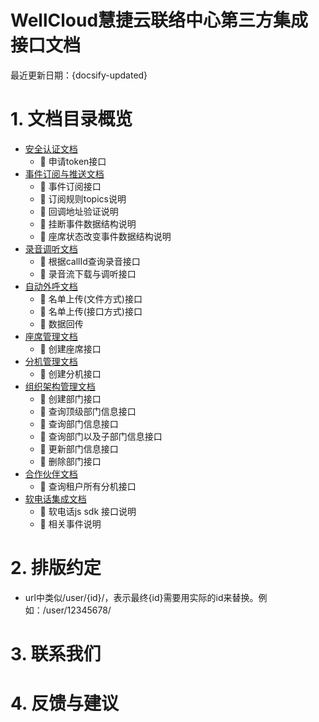 # WellCloud慧捷云联络中心第三方集成接口文档

最近更新日期：{docsify-updated}

# 1. 文档目录概览

- [安全认证文档](security.md)
    - :bus: 申请token接口
- [事件订阅与推送文档](event.md)
    - :bus: 事件订阅接口
    - :book: 订阅规则topics说明
    - :book: 回调地址验证说明
    - :book: 挂断事件数据结构说明
    - :book: 座席状态改变事件数据结构说明
- [录音调听文档](recording.md)
    - :bus: 根据callId查询录音接口
    - :bus: 录音流下载与调听接口
- [自动外呼文档](ocm.md)
    - :bus: 名单上传(文件方式)接口
    - :bus: 名单上传(接口方式)接口
    - :book: 数据回传
- [座席管理文档](agent.md)
    - :bus: 创建座席接口
- [分机管理文档](extension.md)
    - :bus: 创建分机接口
- [组织架构管理文档](org.md)
    - :bus: 创建部门接口
    - :bus: 查询顶级部门信息接口
    - :bus: 查询部门信息接口
    - :bus: 查询部门以及子部门信息接口
    - :bus: 更新部门信息接口
    - :bus: 删除部门接口
- [合作伙伴文档](partner.md)
    - :bus: 查询租户所有分机接口
- [软电话集成文档](https://github.com/wangduanduan/wellclient)
    - :book: 软电话js sdk 接口说明
    - :book: 相关事件说明

# 2. 排版约定

- url中类似/user/{id}/，表示最终{id}需要用实际的id来替换。例如：/user/12345678/

# 3. 联系我们

# 4. 反馈与建议
